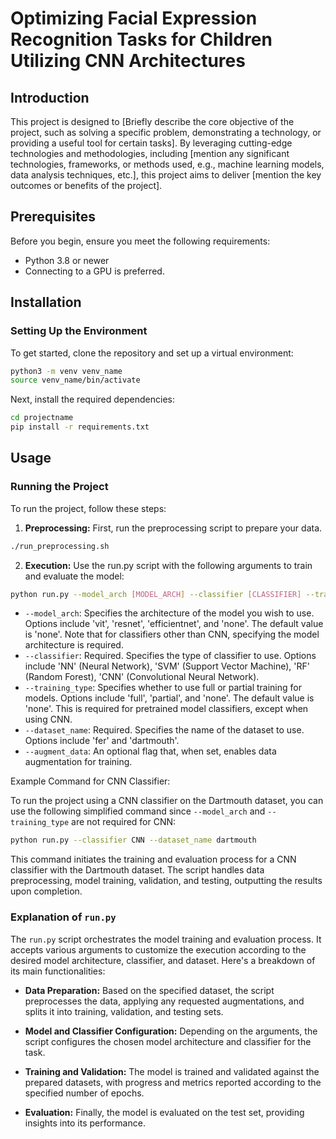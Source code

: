 # Optimizing Facial Expression Recognition Tasks for Children Utilizing CNN Architectures

## Introduction

This project is designed to [Briefly describe the core objective of the project, such as solving a specific problem, demonstrating a technology, or providing a useful tool for certain tasks]. By leveraging cutting-edge technologies and methodologies, including [mention any significant technologies, frameworks, or methods used, e.g., machine learning models, data analysis techniques, etc.], this project aims to deliver [mention the key outcomes or benefits of the project].

## Prerequisites

Before you begin, ensure you meet the following requirements:
- Python 3.8 or newer
- Connecting to a GPU is preferred.

## Installation

### Setting Up the Environment

To get started, clone the repository and set up a virtual environment:

```bash
python3 -m venv venv_name
source venv_name/bin/activate
```
Next, install the required dependencies:

```bash
cd projectname
pip install -r requirements.txt
```

## Usage
### Running the Project

To run the project, follow these steps:

1. **Preprocessing:** First, run the preprocessing script to prepare your data.
```bash
./run_preprocessing.sh
```

2. **Execution:** Use the run.py script with the following arguments to train and evaluate the model:
```bash
python run.py --model_arch [MODEL_ARCH] --classifier [CLASSIFIER] --training_type [TRAINING_TYPE] --dataset_name [DATASET_NAME] [--augment_data]
```

- `--model_arch`: Specifies the architecture of the model you wish to use. Options include 'vit', 'resnet', 'efficientnet', and 'none'. The default value is 'none'. Note that for classifiers other than CNN, specifying the model architecture is required.
- `--classifier`: Required. Specifies the type of classifier to use. Options include 'NN' (Neural Network), 'SVM' (Support Vector Machine), 'RF' (Random Forest), 'CNN' (Convolutional Neural Network).
- `--training_type`: Specifies whether to use full or partial training for models. Options include 'full', 'partial', and 'none'. The default value is 'none'. This is required for pretrained model classifiers, except when using CNN.
- `--dataset_name`: Required. Specifies the name of the dataset to use. Options include 'fer' and 'dartmouth'.
- `--augment_data`: An optional flag that, when set, enables data augmentation for training.

Example Command for CNN Classifier:

To run the project using a CNN classifier on the Dartmouth dataset, you can use the following simplified command since `--model_arch` and `--training_type` are not required for CNN:

```bash
python run.py --classifier CNN --dataset_name dartmouth
```
This command initiates the training and evaluation process for a CNN classifier with the Dartmouth dataset. The script handles data preprocessing, model training, validation, and testing, outputting the results upon completion.

### Explanation of `run.py`
The `run.py` script orchestrates the model training and evaluation process. It accepts various arguments to customize the execution according to the desired model architecture, classifier, and dataset. Here's a breakdown of its main functionalities:

- **Data Preparation:** Based on the specified dataset, the script preprocesses the data, applying any requested augmentations, and splits it into training, validation, and testing sets.

- **Model and Classifier Configuration:** Depending on the arguments, the script configures the chosen model architecture and classifier for the task.

- **Training and Validation:** The model is trained and validated against the prepared datasets, with progress and metrics reported according to the specified number of epochs.

- **Evaluation:** Finally, the model is evaluated on the test set, providing insights into its performance.


